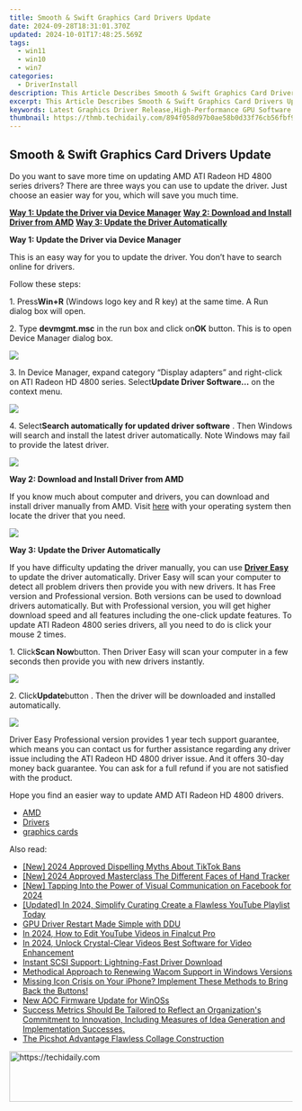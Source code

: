 ```yaml
---
title: Smooth & Swift Graphics Card Drivers Update
date: 2024-09-28T18:31:01.370Z
updated: 2024-10-01T17:48:25.569Z
tags:
  - win11
  - win10
  - win7
categories:
  - DriverInstall
description: This Article Describes Smooth & Swift Graphics Card Drivers Update
excerpt: This Article Describes Smooth & Swift Graphics Card Drivers Update
keywords: Latest Graphics Driver Release,High-Performance GPU Software Updates,Optimized Graphics Driver,Graphics Card Drivers Update Guide,Faster Graphics Driver Installation,Graphics Drivers Smoothness Improvement,Swift Graphics Drives Update Tutorial
thumbnail: https://thmb.techidaily.com/894f058d97b0ae58b0d33f76cb56fbf958c597ef2e3803e9c39a34ad0c70622d.jpg
---
```


## Smooth & Swift Graphics Card Drivers Update

Do you want to save more time on updating AMD ATI Radeon HD 4800 series drivers? There are three ways you can use to update the driver. Just choose an easier way for you, which will save you much time.
  
**[Way 1: Update the Driver via Device Manager](#Way1)**
**[Way 2: Download and Install Driver from AMD](#Way2)**
[**Way 3: Update the Driver Automatically**](#Way3)
  
 **Way 1: Update the Driver via Device Manager**
  
 This is an easy way for you to update the driver. You don’t have to search online for drivers.
  
 Follow these steps:  
  
 1\. Press**Win+R** (Windows logo key and R key) at the same time. A Run dialog box will open.  
  
 2\. Type **devmgmt.msc** in the run box and click on**OK** button. This is to open Device Manager dialog box.  
  
![](https://images.drivereasy.com/wp-content/uploads/2016/12/img_584f660f72d5c.png)
  
 3\. In Device Manager, expand category “Display adapters” and right-click on ATI Radeon HD 4800 series. Select**Update Driver Software…** on the context menu.  
  
![](https://images.drivereasy.com/wp-content/uploads/2016/12/img_584f66edb111a.png)
  
 4\. Select**Search automatically for updated driver software** . Then Windows will search and install the latest driver automatically. Note Windows may fail to provide the latest driver.  
  
![](https://images.drivereasy.com/wp-content/uploads/2016/12/img_584f671be8f46.png)

 **Way 2: Download and Install Driver from AMD**
  
If you know much about computer and drivers, you can download and install driver manually from AMD. Visit [here](http://support.amd.com/en-us/download)  with your operating system then locate the driver that you need.
  
![](https://images.drivereasy.com/wp-content/uploads/2017/01/img_586db02e897f5.jpg)
  
 **Way 3: Update the Driver Automatically**
  
If you have difficulty updating the driver manually, you can use **[Driver Easy](https://tools.techidaily.com/drivereasy/download/)** to update the driver automatically. Driver Easy will scan your computer to detect all problem drivers then provide you with new drivers. It has Free version and Professional version. Both versions can be used to download drivers automatically. But with Professional version, you will get higher download speed and all features including the one-click update features. To update ATI Radeon 4800 series drivers, all you need to do is click your mouse 2 times.
  
1\. Click**Scan Now**button. Then Driver Easy will scan your computer in a few seconds then provide you with new drivers instantly.  
  
![](https://images.drivereasy.com/wp-content/uploads/2017/04/img_58fd8b1cd58e6.png)

2\. Click**Update**button  . Then the driver will be downloaded and installed automatically.  
  
![](https://images.drivereasy.com/wp-content/uploads/2017/04/img_58fd8eeb73c79.jpg)

 Driver Easy Professional version provides 1 year tech support guarantee, which means you can contact us for further assistance regarding any driver issue including the ATI Radeon HD 4800 driver issue. And it offers 30-day money back guarantee. You can ask for a full refund if you are not satisfied with the product.  
  
Hope you find an easier way to update AMD ATI Radeon HD 4800 drivers.

* [AMD](https://tools.techidaily.com/drivereasy/download/)
* [Drivers](https://tools.techidaily.com/drivereasy/download/)
* [graphics cards](https://tools.techidaily.com/drivereasy/download/)

<ins class="adsbygoogle"
     style="display:block"
     data-ad-format="autorelaxed"
     data-ad-client="ca-pub-7571918770474297"
     data-ad-slot="1223367746"></ins>

<ins class="adsbygoogle"
     style="display:block"
     data-ad-client="ca-pub-7571918770474297"
     data-ad-slot="8358498916"
     data-ad-format="auto"
     data-full-width-responsive="true"></ins>

<span class="atpl-alsoreadstyle">Also read:</span>
<div><ul>
<li><a href="https://tiktok-video-recordings.techidaily.com/new-2024-approved-dispelling-myths-about-tiktok-bans/"><u>[New] 2024 Approved Dispelling Myths About TikTok Bans</u></a></li>
<li><a href="https://article-helps.techidaily.com/new-2024-approved-masterclass-the-different-faces-of-hand-tracker/"><u>[New] 2024 Approved Masterclass The Different Faces of Hand Tracker</u></a></li>
<li><a href="https://facebook-videos.techidaily.com/new-tapping-into-the-power-of-visual-communication-on-facebook-for-2024/"><u>[New] Tapping Into the Power of Visual Communication on Facebook for 2024</u></a></li>
<li><a href="https://youtube-docs.techidaily.com/ed-in-2024-simplify-curating-create-a-flawless-youtube-playlist-today/"><u>[Updated] In 2024, Simplify Curating Create a Flawless YouTube Playlist Today</u></a></li>
<li><a href="https://driver-install.techidaily.com/gpu-driver-restart-made-simple-with-ddu/"><u>GPU Driver Restart Made Simple with DDU</u></a></li>
<li><a href="https://youtube-videos.techidaily.com/in-2024-how-to-edit-youtube-videos-in-finalcut-pro/"><u>In 2024, How to Edit YouTube Videos in Finalcut Pro</u></a></li>
<li><a href="https://smart-video-editing.techidaily.com/in-2024-unlock-crystal-clear-videos-best-software-for-video-enhancement/"><u>In 2024, Unlock Crystal-Clear Videos Best Software for Video Enhancement</u></a></li>
<li><a href="https://driver-install.techidaily.com/instant-scsi-support-lightning-fast-driver-download/"><u>Instant SCSI Support: Lightning-Fast Driver Download</u></a></li>
<li><a href="https://driver-install.techidaily.com/methodical-approach-to-renewing-wacom-support-in-windows-versions/"><u>Methodical Approach to Renewing Wacom Support in Windows Versions</u></a></li>
<li><a href="https://fox-that.techidaily.com/1721480177840-missing-icon-crisis-on-your-iphone-implement-these-methods-to-bring-back-the-buttons/"><u>Missing Icon Crisis on Your iPhone? Implement These Methods to Bring Back the Buttons!</u></a></li>
<li><a href="https://driver-install.techidaily.com/new-aoc-firmware-update-for-winoss/"><u>New AOC Firmware Update for WinOSs</u></a></li>
<li><a href="https://win-awesome.techidaily.com/success-metrics-should-be-tailored-to-reflect-an-organizations-commitment-to-innovation-including-measures-of-idea-generation-and-implementation-successes.m50/"><u>Success Metrics Should Be Tailored to Reflect an Organization's Commitment to Innovation, Including Measures of Idea Generation and Implementation Successes.</u></a></li>
<li><a href="https://extra-lessons.techidaily.com/the-picshot-advantage-flawless-collage-construction/"><u>The Picshot Advantage Flawless Collage Construction</u></a></li>
</ul></div>

<!-- affiliate ads begin -->
<a href="https://appsumo.8odi.net/c/5597632/2144308/7443" target="_top" id="2144308">
  <img src="//a.impactradius-go.com/display-ad/7443-2144308" border="0" alt="https://techidaily.com" width="600" height="90"/>
</a>
<img height="0" width="0" src="https://appsumo.8odi.net/i/5597632/2144308/7443" style="position:absolute;visibility:hidden;" border="0" />
<!-- affiliate ads end -->

